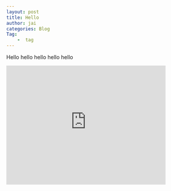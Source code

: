 ```yaml
---
layout: post
title: Hello
author: jai
categories: Blog
Tag:
    -  tag
---
```

Hello hello hello hello hello

<iframe width="420" height="315" src="http://www.youtube.com/embed/knTc-NQSjKA" frameborder="0" allowfullscreen></iframe>